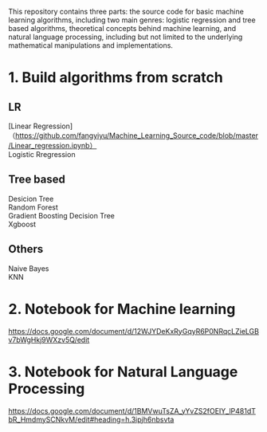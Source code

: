 

This repository contains three parts: the source code for basic machine learning algorithms, including two main genres: logistic regression and tree based algorithms, theoretical concepts behind machine learning, and natural language processing, including but not limited to the underlying mathematical manipulations and implementations.

# 1. Build algorithms from scratch
## LR
[Linear Regression]（https://github.com/fangyiyu/Machine_Learning_Source_code/blob/master/Linear_regression.ipynb）    
Logistic Rregression

## Tree based
Desicion Tree  
Random Forest  
Gradient Boosting Decision Tree  
Xgboost

## Others
Naive Bayes  
KNN


# 2. Notebook for Machine learning
https://docs.google.com/document/d/12WJYDeKxRyGqyR6P0NRqcLZieLGBv7bWgHkj9WXzv5Q/edit

# 3. Notebook for Natural Language Processing
https://docs.google.com/document/d/1BMVwuTsZA_yYvZS2fOEIY_lP481dTbR_HmdmySCNkvM/edit#heading=h.3ipjh6nbsvta


